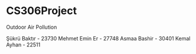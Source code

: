 # CS306Project
Outdoor Air Pollution

Şükrü Baktır - 23730
Mehmet Emin Er - 27748
Asmaa Bashir - 30401
Kemal Ayhan - 22511
